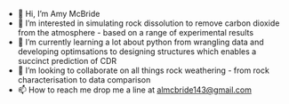 - 👋 Hi, I’m Amy McBride 
- 👀 I’m interested in simulating rock dissolution to remove carbon dioxide from the atmosphere - based on a range of experimental results
- 🌱 I’m currently learning a lot about python from wrangling data and developing optimsations to designing structures which enables a succinct prediction of CDR
- 💞️ I’m looking to collaborate on all things rock weathering - from rock characterisation to data comparison
- 📫 How to reach me drop me a line at almcbride143@gmail.com

<!---
almcbride143/almcbride143 is a ✨ special ✨ repository because its `README.md` (this file) appears on your GitHub profile.
You can click the Preview link to take a look at your changes.
--->
